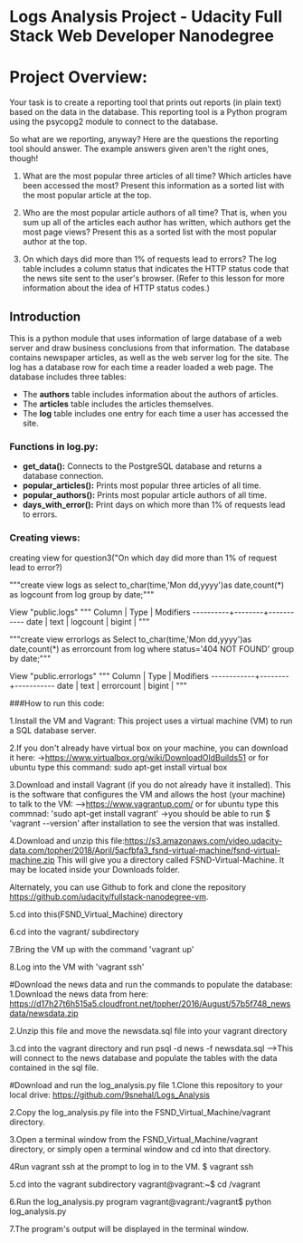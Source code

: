 # Logs Analysis Project - Udacity Full Stack Web Developer Nanodegree
 
# Project Overview:
Your task is to create a reporting tool that prints out reports (in plain text) based on the data in the database. This reporting tool is a Python program using the psycopg2 module to connect to the database.

So what are we reporting, anyway?
Here are the questions the reporting tool should answer. The example answers given aren't the right ones, though!

1. What are the most popular three articles of all time? Which articles have been accessed the most? Present this information as a sorted list with the most popular article at the top.

2. Who are the most popular article authors of all time? That is, when you sum up all of the articles each author has written, which authors get the most page views? Present this as a sorted list with the most popular author at the top.

3. On which days did more than 1% of requests lead to errors? The log table includes a column status that indicates the HTTP status code that the news site sent to the user's browser. (Refer to this lesson for more information about the idea of HTTP status codes.)


## Introduction
This is a python module that uses information of large database of a web server and draw business conclusions from that information. The database contains newspaper articles, as well as the web server log for the site. The log has a database row for each time a reader loaded a web page. The database includes three tables:
* The **authors** table includes information about the authors of articles.
* The **articles** table includes the articles themselves.
* The **log** table includes one entry for each time a user has accessed the site.


### Functions in log.py:
* **get_data():** Connects to the PostgreSQL database and returns a database connection.
* **popular_articles():** Prints most popular three articles of all time.
* **popular_authors():** Prints most popular article authors of all time.
* **days_with_error():** Print days on which more than 1% of requests lead to errors.
 

### Creating views:
creating view for question3("On which day did more than 1% of request lead to error?)

"""create view logs as
select to_char(time,'Mon dd,yyyy')as date,count(*) as logcount from log
group by date;"""

View "public.logs"
"""
  Column  |  Type  | Modifiers 
----------+--------+-----------
 date     | text   | 
 logcount | bigint | 
"""

"""create view errorlogs as 
Select to_char(time,'Mon dd,yyyy')as date,count(*) as errorcount from log
where status='404 NOT FOUND'
group by date;"""
 
View "public.errorlogs"
"""
Column   |  Type  | Modifiers 
------------+--------+-----------
 date       | text   | 
 errorcount | bigint | 
"""


###How to run this code:

1.Install the VM and Vagrant:
This project uses a virtual machine (VM) to run a SQL database server.

2.If you don't already have virtual box on your machine, you can download it here:
->https://www.virtualbox.org/wiki/DownloadOldBuilds51 
or for ubuntu type this command: sudo apt-get install virtual box

3.Download and install Vagrant (if you do not already have it installed). This is the software that configures the VM and allows the host (your machine) to talk to the VM:
-->https://www.vagrantup.com/
or for ubuntu type this commnad: 'sudo apt-get install vagrant'
->you should be able to run $ 'vagrant --version' after installation to see the version that was installed.

4.Download and unzip this file:https://s3.amazonaws.com/video.udacity-data.com/topher/2018/April/5acfbfa3_fsnd-virtual-machine/fsnd-virtual-machine.zip  This will give you a directory called FSND-Virtual-Machine. It may be located inside your Downloads folder.

Alternately, you can use Github to fork and clone the repository https://github.com/udacity/fullstack-nanodegree-vm.

5.cd into this(FSND_Virtual_Machine) directory

6.cd into the vagrant/ subdirectory

7.Bring the VM up with the command 'vagrant up'

8.Log into the VM with 'vagrant ssh'

#Download the news data and run the commands to populate the database:
1.Download the news data from here:
https://d17h27t6h515a5.cloudfront.net/topher/2016/August/57b5f748_newsdata/newsdata.zip

2.Unzip this file and move the newsdata.sql file into your vagrant directory

3.cd into the vagrant directory and run psql -d news -f newsdata.sql
-->This will connect to the news database and populate the tables with the data contained in the sql file.

#Download and run the log_analysis.py file
1.Clone this repository to your local drive: https://github.com/9snehal/Logs_Analysis

2.Copy the log_analysis.py file into the FSND_Virtual_Machine/vagrant directory.

3.Open a terminal window from the FSND_Virtual_Machine/vagrant directory, or simply open a terminal window and cd into that directory.

4Run vagrant ssh at the prompt to log in to the VM.
$ vagrant ssh

5.cd into the vagrant subdirectory
vagrant@vagrant:~$ cd /vagrant

6.Run the log_analysis.py program
vagrant@vagrant:/vagrant$ python log_analysis.py

7.The program's output will be displayed in the terminal window.



